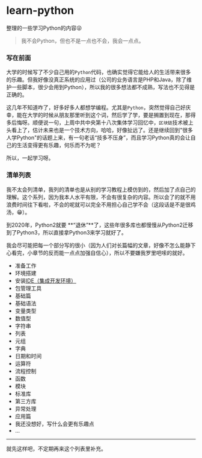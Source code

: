 # learn-python
整理的一些学习Python的内容😜


> 我不会Python，但也不是一点也不会，我会一点点。


### 写在前面

大学的时候写了不少自己用的`Python`代码，也确实觉得它能给人的生活带来很多的乐趣。但我好像没真正系统的应用过（公司的业务语言是PHP和Java，除了维护一些脚本，很少会用到Python），所以我的很多想法都不成熟，写法也不见得是正确的。

这几年不知道咋了，好多好多人都想学编程。尤其是`Python`，突然觉得自己好庆幸，能在大学的时候从朋友那里听到这个词，然后学了学，要是搁置到现在，那得多后悔呀。顺便说一句，上周中共中央第十八次集体学习回忆中，`区块链`技术被上头看上了，估计未来也是一个技术方向，哈哈，好像扯远了。还是继续回到"很多人学Python"的话题上来，有一句老话“技多不压身”，而且学习Python真的会让自己的生活变得更有乐趣，何乐而不为呢？


所以，一起学习呀。

### 清单列表

我不太会列清单，我列的清单也是从别的学习教程上模仿到的，然后加了点自己的理解。这个系列，因为我本人水平有限，不会有很复杂的内容。所以会了的就不用浪费时间往下看啦，不会的呢就可以完全不用担心自己学不会（这段话是不是很鸡汤，😁）。

到2020年，Python2就要 **“退休”**了，这些年很多库也都慢慢从Python2迁移到了Python3，所以直接拿Python3来学习就好了。

我会尽可能把每一个部分写的很小（因为人们对长篇幅的文章，好像不怎么能静下心看完，小章节的反而能一点点加强自信心），所以不要嫌我罗里吧嗦的就好。


- 准备工作
 - 环境搭建
 - 安装[IDE（集成开发环境）](https://baike.baidu.com/item/%E9%9B%86%E6%88%90%E5%BC%80%E5%8F%91%E7%8E%AF%E5%A2%83/298524?fromtitle=IDE&fromid=8232086)
 - 包管理工具
- 基础篇
 - 基础语法
 - 变量类型
  - 数值型
  - 字符串
  - 列表
  - 元组
  - 字典
  - 日期和时间
 - 运算符
 - 流程控制
 - 函数
 - 模块
  - 标准库
  - 第三方库
 - 异常处理
- 应用篇
 - 我还没想好，写什么会更有乐趣点
 - ...
 
---

就先这样吧，不定期再来这个列表里补充。
